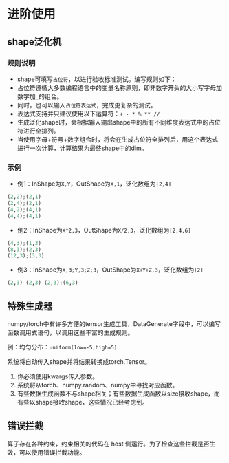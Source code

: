# 进阶使用

## shape泛化机

### 规则说明

- shape可填写`占位符`，以进行验收标准测试。编写规则如下：
- 占位符遵循大多数编程语言中的变量名称原则，即非数字开头的大小写字母加数字加`_`的组合。
- 同时，也可以输入`占位符表达式`，完成更复杂的测试。
- 表达式支持并只建议使用以下运算符：`+ - * % ** //`
- 生成泛化shape时，会根据输入输出shape中的所有不同维度表达式中的占位符进行全排列。
- 当使用字母+符号+数字组合时，将会在生成占位符全排列后，用这个表达式进行一次计算，计算结果为最终shape中的dim。

### 示例

- 例1：InShape为`X,Y`，OutShape为`X,1`，泛化数组为`[2,4]`

```python
(2,2);(2,1)
(2,4);(2,1)
(4,2);(4,1)
(4,4);(4,1)
```

- 例2：InShape为`X*2,3`，OutShape为`X/2,3`，泛化数组为`[2,4,6]`

```python
(4,3);(1,3)
(8,3);(2,3)
(12,3);(3,3)
```

- 例3：InShape为`X,3;Y,3;Z;3`，OutShape为`X+Y+Z,3`，泛化数组为`[2]`

```python
(2,3) (2,3) (2,3);(6,3)
```

## 特殊生成器

numpy/torch中有许多方便的tensor生成工具，DataGenerate字段中，可以编写函数调用式语句，以调用这些丰富的生成规则。

例：均匀分布：`uniform(low=-5,high=5)`

系统将自动传入shape并将结果转换成torch.Tensor。

1. 你必须使用kwargs传入参数。
2. 系统将从torch、numpy.random、numpy中寻找对应函数。
3. 有些数据生成函数不与shape相关；有些数据生成函数以size接收shape，而有些以shape接收shape，这些情况已经考虑到。

## 错误拦截
算子存在各种约束，约束相关的代码在 host 侧运行。为了检查这些拦截是否生效，可以使用错误拦截功能。
